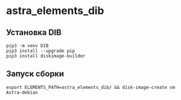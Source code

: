 # astra_elements_dib

## Установка DIB

```
pip3 -m venv DIB
pip3 install --upgrade pip
pip3 install diskimage-builder
```
## Запуск сборки

```
export ELEMENTS_PATH=astra_elements_dib/ && disk-image-create vm Astra-debian
```
